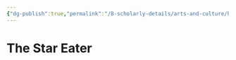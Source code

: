 ```yaml
---
{"dg-publish":true,"permalink":"/8-scholarly-details/arts-and-culture/history/historic-figures/the-star-eater/","noteIcon":""}
---
```


# The Star Eater
